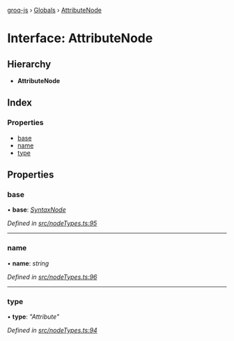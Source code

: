 [groq-js](../README.md) › [Globals](../globals.md) › [AttributeNode](attributenode.md)

# Interface: AttributeNode

## Hierarchy

* **AttributeNode**

## Index

### Properties

* [base](attributenode.md#base)
* [name](attributenode.md#name)
* [type](attributenode.md#type)

## Properties

###  base

• **base**: *[SyntaxNode](../globals.md#syntaxnode)*

*Defined in [src/nodeTypes.ts:95](https://github.com/sanity-io/groq-js/blob/fc2de3c/src/nodeTypes.ts#L95)*

___

###  name

• **name**: *string*

*Defined in [src/nodeTypes.ts:96](https://github.com/sanity-io/groq-js/blob/fc2de3c/src/nodeTypes.ts#L96)*

___

###  type

• **type**: *"Attribute"*

*Defined in [src/nodeTypes.ts:94](https://github.com/sanity-io/groq-js/blob/fc2de3c/src/nodeTypes.ts#L94)*
